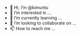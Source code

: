 - 👋 Hi, I’m @kimuntu
- 👀 I’m interested in ...
- 🌱 I’m currently learning ...
- 💞️ I’m looking to collaborate on ...
- 📫 How to reach me ...

<!---
kimuntu/kimuntu is a ✨ special ✨ repository because its `README.md` (this file) appears on your GitHub profile.
You can click the Preview link to take a look at your changes.
--->
